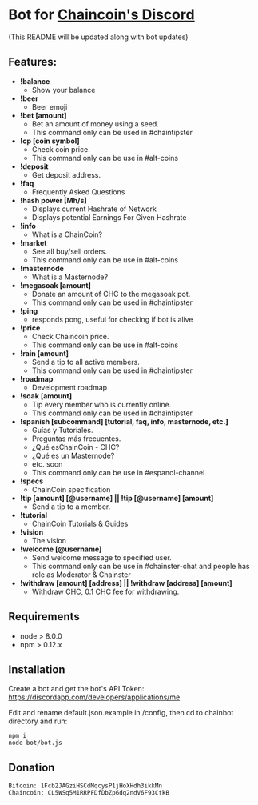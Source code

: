 # Bot for [Chaincoin's Discord](https://discord.gg/NabdcJ7)

(This README will be updated along with bot updates)

## Features:

* **!balance**
    * Show your balance
* **!beer**
    * Beer emoji
* **!bet [amount]**
    * Bet an amount of money using a seed.
    * This command only can be used in #chaintipster
* **!cp [coin symbol]**
    * Check coin price.
    * This command only can be use in #alt-coins
* **!deposit**
    * Get deposit address.
* **!faq**
    * Frequently Asked Questions
* **!hash power [Mh/s]**
    * Displays current Hashrate of Network
    * Displays potential Earnings For Given Hashrate
* **!info**
    * What is a ChainCoin?
* **!market**
    * See all buy/sell orders.
    * This command only can be use in #alt-coins
* **!masternode**
    * What is a Masternode?
* **!megasoak [amount]**
    * Donate an amount of CHC to the megasoak pot.
    * This command only can be used in #chaintipster
* **!ping**
    * responds pong, useful for checking if bot is alive
* **!price**
    * Check Chaincoin price.
    * This command only can be use in #alt-coins
* **!rain [amount]**
    * Send a tip to all active members.
    * This command only can be used in #chaintipster
* **!roadmap**
    * Development roadmap
* **!soak [amount]**
    * Tip every member who is currently online.
    * This command only can be used in #chaintipster
* **!spanish [subcommand] [tutorial, faq, info, masternode, etc.]**
    * Guías y Tutoriales.
    * Preguntas más frecuentes.
    * ¿Qué esChainCoin - CHC?
    * ¿Qué es un Masternode?
    * etc. soon
    * This command only can be use in #espanol-channel
* **!specs**
    * ChainCoin specification
* **!tip [amount] [@username] || !tip [@username] [amount]**
    * Send a tip to a member.
* **!tutorial**
    * ChainCoin Tutorials & Guides
* **!vision**
    * The vision
* **!welcome [@username]**
    * Send welcome message to specified user.
    * This command only can be use in #chainster-chat and people has role as Moderator & Chainster
* **!withdraw [amount] [address] || !withdraw [address] [amount]**
    * Withdraw CHC, 0.1 CHC fee for withdrawing.

## Requirements

* node > 8.0.0
* npm > 0.12.x

## Installation

Create a bot and get the bot's API Token:
https://discordapp.com/developers/applications/me

Edit and rename default.json.example in /config, then cd to chainbot directory
and run:

```
npm i
node bot/bot.js
```

## Donation
```
Bitcoin: 1Fcb2JAGziHSCdMqcysP1jHoXHdh3ikkMn
Chaincoin: CL5WSq5M1RRPFDfDbZp6dq2ndV6F93CtkB
```
